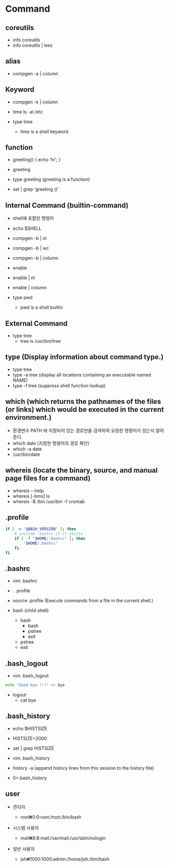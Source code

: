 # Command

## coreutils

- info coreutils
- info coreutils | less

## alias

- compgen -a | column

## Keyword

- compgen -k | column

- time ls -al /etc
- type time
  - time is a shell keyword

## function

- greeting() { echo 'hi'; }
- greeting
- type greeting (greeting is a function)

- set | grep 'greeting ()'

## Internal Command (builtin-command)

- shell에 포함된 명령어
- echo $SHELL

- compgen -b | nl
- compgen -b | wc
- compgen -b | column

- enable
- enable | nl
- enable | column

- type pwd
  - pwd is a shell builtin

## External Command

- type tree
  - tree is /usr/bin/tree

## type (Display information about command type.)

- type tree
- type -a tree (display all locations containing an executable named NAME)
- type -f tree (suppress shell function lookup)

## which (which  returns  the pathnames of the files (or links) which would be executed in the current environment.)

- 환경변수 PATH 에 지정되어 있는 경로만을 검색하여 요청한 명령어가 있는지 알려준다.
- which date (지정한 명령어의 경로 확인)
- which -a date
- /usr/bin/date

## whereis (locate the binary, source, and manual page files for a command)

- whereis --help
- whereis [-bms] ls
- whereis -B /bin /usr/bin -f crontab

## .profile

```bash
if [ -n "$BASH_VERSION" ]; then
    # include .bashrc if it exists
    if [ -f "$HOME/.bashrc" ]; then
      . "$HOME/.bashrc"
    fi
fi
```

## .bashrc

- vim .bashrc
- . .profile
- source .profile (Execute commands from a file in the current shell.)

- bash (child shell)
  - bash
    - bash
    - pstree
    - exit
  - pstree
  - exit

## .bash_logout

- vim .bash_logout

```bash
echo "Good bye !!!" >> bye
```

- logout
  - cat bye

## .bash_history

- echo $HISTSIZE
- HISTSIZE=2000
- set | grep HISTSIZE

- vim .bash_history
- history -a (append history lines from this session to the history file)
- 0>.bash_history

## user

- 관리자
  - root:x:0:0:root:/root:/bin/bash

- 시스템 사용자
  - mail:x:8:8:mail:/var/mail:/usr/sbin/nologin

- 일반 사용자
  - jsh:x:1000:1000:admin:/home/jsh:/bin/bash